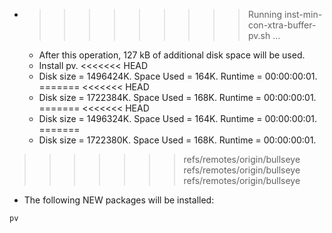 * >>>>>>>>> Running inst-min-con-xtra-buffer-pv.sh ...
  * After this operation, 127 kB of additional disk space will be used.
  * Install pv.
<<<<<<< HEAD
  * Disk size = 1496424K. Space Used = 164K. Runtime = 00:00:00:01.
=======
<<<<<<< HEAD
  * Disk size = 1722384K. Space Used = 168K. Runtime = 00:00:00:01.
=======
<<<<<<< HEAD
  * Disk size = 1496324K. Space Used = 164K. Runtime = 00:00:00:01.
=======
  * Disk size = 1722380K. Space Used = 168K. Runtime = 00:00:00:01.
>>>>>>> refs/remotes/origin/bullseye
>>>>>>> refs/remotes/origin/bullseye
>>>>>>> refs/remotes/origin/bullseye
  * The following NEW packages will be installed:
  ```bash
pv
  ```
